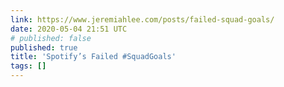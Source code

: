 ```yaml
---
link: https://www.jeremiahlee.com/posts/failed-squad-goals/
date: 2020-05-04 21:51 UTC
# published: false
published: true
title: 'Spotify’s Failed #SquadGoals'
tags: []
---
```



